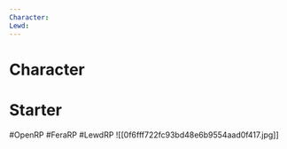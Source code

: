 ```yaml
---
Character: 
Lewd: 
---
```

# Character


# Starter


#OpenRP #FeraRP #LewdRP
![[0f6fff722fc93bd48e6b9554aad0f417.jpg]]